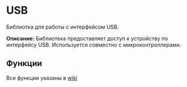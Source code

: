 USB
=========================

Библиотка для работы с интерфейсом USB.

**Описание:**
Библиотека предоставляет доступ к устройству по интерфейсу USB.
Используется совместно с микроконтроллерами.

## Функции

Все функции указаны в [wiki](https://github.com/GreenBytes95/USB/wiki)
